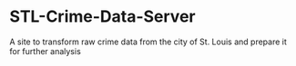 # STL-Crime-Data-Server
A site to transform raw crime data from the city of St. Louis and prepare it for further analysis
